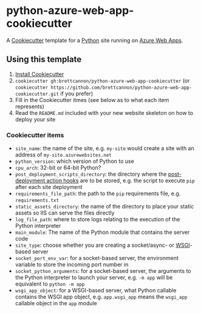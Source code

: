 # python-azure-web-app-cookiecutter

A [Cookiecutter](http://cookiecutter.readthedocs.io/) template for a
[Python](https://www.python.org/) site running on
[Azure Web Apps](https://azure.microsoft.com/en-us/services/app-service/web/).

## Using this template

1. [Install Cookiecutter](http://cookiecutter.readthedocs.io/en/latest/installation.html)
2. `cookiecutter gh:brettcannon/python-azure-web-app-cookiecutter`
   (or `cookiecutter https://github.com/brettcannon/python-azure-web-app-cookiecutter.git`
   if you prefer)
3. Fill in the Cookiecutter itmes (see below as to what each item
   represents)
4. Read the `README.md` included with your new website skeleton on how
   to deploy your site

### Cookiecutter items

- `site_name`: the name of the site, e.g. `my-site` would create a
  site with an address of `my-site.azurewebsites.net`
- `python_version`: which version of Python to use
- `cpu_arch`: 32-bit or 64-bit Python?
- `post_deployment_scripts_directory`: the directory where the
  [post-deployment action hooks](https://github.com/projectkudu/kudu/wiki/Post-Deployment-Action-Hooks)
  are to be stored, e.g. the script to execute `pip` after each site
  deployment
- `requirements_file_path`: the path to the `pip` requirements file,
  e.g. `requirements.txt`
- `static_assets_directory`: the name of the directory to place your
  static assets so IIS can serve the files directly
- `log_file_path`: where to store logs relating to the execution of
  the Python interpreter
- `main_module`: The name of the Python module that contains the
  server code
- `site_type`: choose whether you are creating a socket/async- or
  [WSGI](https://docs.python.org/3/library/wsgiref.html#module-wsgiref)-based
  server
- `socket_port_env_var`: for a socket-based server, the environment
  variable to store the incoming port number in
- `socket_python_arguments`: for a socket-based server, the arguments
  to the Python interpreter to launch your server, e.g. `-m app` will
  be equivalent to `python -m app`
- `wsgi_app_object`: for a WSGI-based server, what Python callable
  contains the WSGI app object, e.g. `app.wsgi_app` means the
  `wsgi_app` callable object in the `app` module
